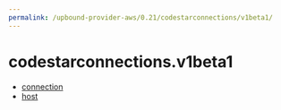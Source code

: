 ```yaml
---
permalink: /upbound-provider-aws/0.21/codestarconnections/v1beta1/
---
```


# codestarconnections.v1beta1



* [connection](connection.md)
* [host](host.md)